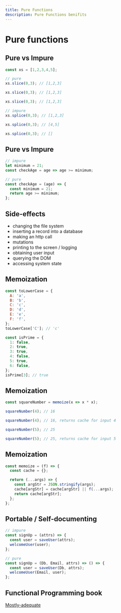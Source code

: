```yaml
---
title: Pure Functions
description: Pure Functions benifits
---
```


# Pure functions

<!--v-->

## Pure vs Impure

```js
const xs = [1,2,3,4,5];

// pure
xs.slice(0,3); // [1,2,3]

xs.slice(0,3); // [1,2,3]

xs.slice(0,3); // [1,2,3]

// impure
xs.splice(0,3); // [1,2,3]

xs.splice(0,3); // [4,5]

xs.splice(0,3); // []
```

<!--v-->

## Pure vs Impure

```js
// impure
let minimum = 21;
const checkAge = age => age >= minimum;

// pure
const checkAge = (age) => {
  const minimum = 21;
  return age >= minimum;
};
```

<!--v-->

## Side-effects

- changing the file system
- inserting a record into a database
- making an http call
- mutations
- printing to the screen / logging
- obtaining user input
- querying the DOM
- accessing system state

<!--v-->

## Memoization

```js
const toLowerCase = {
  A: 'a',
  B: 'b',
  C: 'c',
  D: 'd',
  E: 'e',
  F: 'f',
};
toLowerCase['C']; // 'c'

const isPrime = {
  1: false,
  2: true,
  3: true,
  4: false,
  5: true,
  6: false,
};
isPrime[3]; // true
```

<!--v-->

## Memoization

```js
const squareNumber = memoize(x => x * x);

squareNumber(4); // 16

squareNumber(4); // 16, returns cache for input 4

squareNumber(5); // 25

squareNumber(5); // 25, returns cache for input 5
```

<!--v-->

## Memoization

```js
const memoize = (f) => {
  const cache = {};

  return (...args) => {
    const argStr = JSON.stringify(args);
    cache[argStr] = cache[argStr] || f(...args);
    return cache[argStr];
  };
};
```

<!--v-->

## Portable / Self-documenting

```js
// impure
const signUp = (attrs) => {
  const user = saveUser(attrs);
  welcomeUser(user);
};

// pure
const signUp = (Db, Email, attrs) => () => {
  const user = saveUser(Db, attrs);
  welcomeUser(Email, user);
};
```

<!--v-->

## Functional Programming book

[Mostly-adequate](https://mostly-adequate.gitbook.io/mostly-adequate-guide/ch03)
